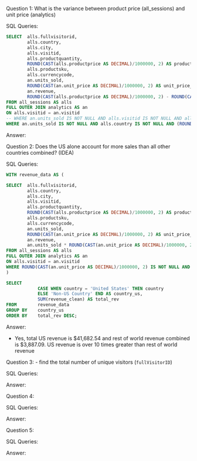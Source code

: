 Question 1: What is the variance between product price (all_sessions) and unit price (analytics)

SQL Queries:
```sql
SELECT 	alls.fullvisitorid, 
		alls.country, 
		alls.city, 
		alls.visitid,
		alls.productquantity,
		ROUND(CAST(alls.productprice AS DECIMAL)/1000000, 2) AS product_price_clean,
		alls.productsku,
		alls.currencycode,
		an.units_sold,
		ROUND(CAST(an.unit_price AS DECIMAL)/1000000, 2) AS unit_price_clean,
		an.revenue, 
		ROUND(CAST(alls.productprice AS DECIMAL)/1000000, 2) - ROUND(CAST(an.unit_price AS DECIMAL)/1000000, 2) AS price_variance
FROM all_sessions AS alls
FULL OUTER JOIN analytics AS an
ON alls.visitid = an.visitid
-- WHERE an.units_sold IS NOT NULL AND alls.visitid IS NOT NULL AND alls.country IS NOT NULL
WHERE an.units_sold IS NOT NULL AND alls.country IS NOT NULL AND (ROUND(CAST(alls.productprice AS DECIMAL)/1000000, 2) - ROUND(CAST(an.unit_price AS DECIMAL)/1000000, 2) = 0)
```
Answer: 



Question 2: Does the US alone account for more sales than all other countries combined? (IDEA)

SQL Queries:

```sql
WITH revenue_data AS (

SELECT 	alls.fullvisitorid, 
		alls.country, 
		alls.city, 
		alls.visitid,
		alls.productquantity,
		ROUND(CAST(alls.productprice AS DECIMAL)/1000000, 2) AS product_price_clean,
		alls.productsku,
		alls.currencycode,
		an.units_sold,
		ROUND(CAST(an.unit_price AS DECIMAL)/1000000, 2) AS unit_price_clean,
		an.revenue, 
		an.units_sold * ROUND(CAST(an.unit_price AS DECIMAL)/1000000, 2) AS revenue_clean
FROM all_sessions AS alls
FULL OUTER JOIN analytics AS an
ON alls.visitid = an.visitid
WHERE ROUND(CAST(an.unit_price AS DECIMAL)/1000000, 2) IS NOT NULL AND an.visitid IS NOT NULL AND alls.visitid IS NOT NULL AND an.units_sold IS NOT NULL
)

SELECT	 	
			CASE WHEN country = 'United States' THEN country
			ELSE 'Non-US Country' END AS country_us,
			SUM(revenue_clean) AS total_rev
FROM 		revenue_data
GROUP BY 	country_us
ORDER BY 	total_rev DESC;

```

Answer:

* Yes, total US revenue is $41,682.54 and rest of world revenue combined is $3,887.09. US revenue is over 10 times greater than  rest of world revenue

Question 3: - find the total number of unique visitors (`fullVisitorID`)

SQL Queries:

Answer:



Question 4: 

SQL Queries:

Answer:



Question 5: 

SQL Queries:

Answer:
